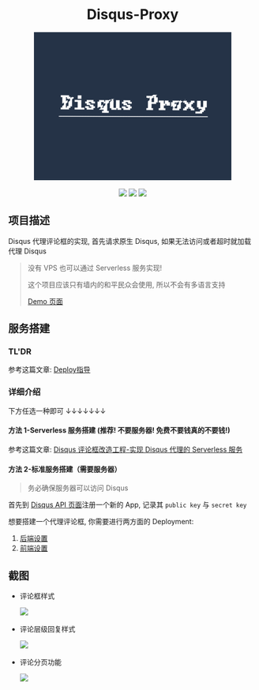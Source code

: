 <h1 align="center">
Disqus-Proxy
</h1>

<div align="center"><img width="400px" src="logo.png"/></div>


<p align="center">
  
  
<img src="https://img.shields.io/badge/link-996.icu-red.svg"/>
<img src="https://img.shields.io/badge/license-NPL%20(The%20996%20Prohibited%20License)-blue.svg"/>
<img src="https://badges.frapsoft.com/os/gpl/gpl.svg?v=103"/>
</p>

## 项目描述


Disqus 代理评论框的实现, 首先请求原生 Disqus, 如果无法访问或者超时就加载代理 Disqus

> 没有 VPS 也可以通过 Serverless 服务实现!
>
>这个项目应该只有墙内的和平民众会使用, 所以不会有多语言支持
>
>[ Demo 页面](http://szhshp.org/tech/2017/08/20/jekylldisqusproxy.html)

## 服务搭建

### TL'DR

参考这篇文章: [Deploy指导](https://szhshp.org/tech/2019/07/22/disquswithouvps.html)




### 详细介绍

下方任选一种即可 ↓↓↓↓↓↓↓

#### 方法 1-Serverless 服务搭建 (推荐! 不要服务器! 免费不要钱真的不要钱!)

参考这篇文章: [Disqus 评论框改造工程-实现 Disqus 代理的 Serverless 服务](https://szhshp.org/tech/2019/07/22/disquswithouvps.html)

#### 方法 2-标准服务搭建（需要服务器）

>务必确保服务器可以访问 Disqus

首先到 [Disqus API 页面](https://disqus.com/api/applications/)注册一个新的 App, 记录其 `public key` 与 `secret key`

想要搭建一个代理评论框, 你需要进行两方面的 Deployment:

1. [后端设置](server/#server-deployment)
2. [前端设置](clientV2/#client-deployment)


## 截图

- 评论框样式
   
   ![]( https://i.postimg.cc/X77fyyR9/Image-039.png  )
   
- 评论层级回复样式
   
   ![]( https://i.postimg.cc/4yRdJ5dp/Image_037.png  )

- 评论分页功能

   ![]( https://i.postimg.cc/9M705SWW/Image_038.png )
